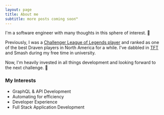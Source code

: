 ```yaml
---
layout: page
title: About me
subtitle: more posts coming soon™
---
```


 I'm a software engineer with many thoughts in this sphere of interest. 👋


Previously, I was a [Challenger League of Legends player](https://www.leagueofgraphs.com/summoner/na/Silidos) and ranked as one of the best Draven players in North America for a while. I've dabbled in [TFT](https://lolchess.gg/profile/na/silidos) and Smash during my free time in university.

Now, I'm heavily invested in all things development and looking forward to the next challenge.  💪


### My Interests
 - GraphQL & API Development
 - Automating for efficiency
 - Developer Experience
 - Full Stack Application Development


